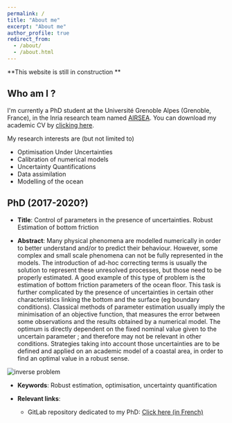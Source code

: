 ```yaml
---
permalink: /
title: "About me"
excerpt: "About me"
author_profile: true
redirect_from: 
  - /about/
  - /about.html
---
```



**This website is still in construction **

Who am I ?
---
I'm currently a PhD student at the Université Grenoble Alpes (Grenoble, France), in the Inria research team named [AIRSEA](https://team.inria.fr/airsea/en/). You can download my academic CV by [clicking here](https://vtrappler.github.io/files/cv_vt.pdf).


My research interests are (but not limited to)
* Optimisation Under Uncertainties
* Calibration of numerical models
* Uncertainty Quantifications
* Data assimilation
* Modelling of the ocean


PhD (2017-2020?)
---
* **Title**: Control of parameters in the presence of uncertainties. Robust Estimation of bottom friction

* **Abstract**: Many physical phenomena are modelled numerically in order to better understand and/or to predict their behaviour. However, some complex and small scale phenomena can not be fully represented in the models. The introduction of ad-hoc correcting terms is usually the solution to represent these unresolved processes, but those need to be properly estimated.
A good example of this type of problem is the estimation of bottom friction parameters of the ocean floor. This task is further complicated by the presence of uncertainties in certain other characteristics linking the bottom and the surface (eg boundary conditions).
Classical methods of parameter estimation usually imply the minimisation of an objective function, that measures the error between some observations and the results obtained by a numerical model. The optimum is directly dependent on the fixed nominal value given to the uncertain parameter ; and therefore may not be relevant in other conditions.
Strategies taking into account those uncertainties are to be defined and applied on an academic model of a coastal area, in order to find an optimal value in a robust sense.

![inverse problem](https://vtrappler.github.io/images/inv_prob.png "Graphical abstract")

* **Keywords**: Robust estimation, optimisation, uncertainty quantification


* **Relevant links**: 
  - GitLab repository dedicated to my PhD: [Click here (in French)](https://gitlab.inria.fr/vtrapple/These)




